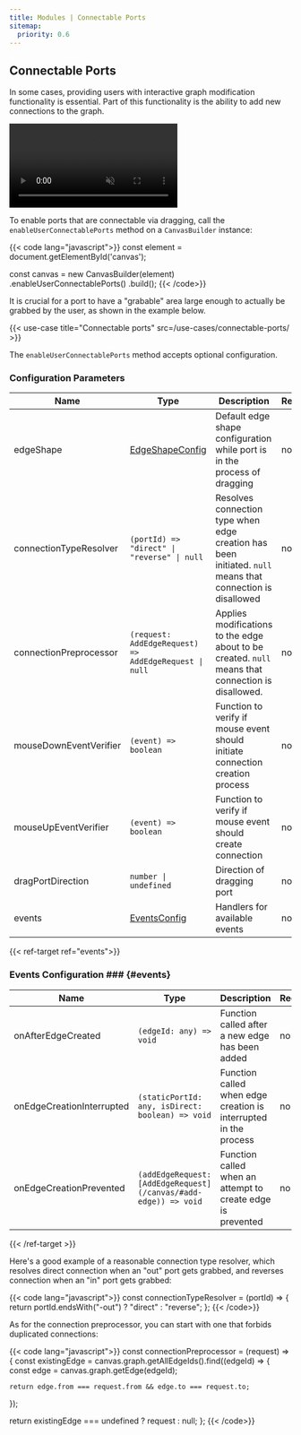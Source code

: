 ```yaml
---
title: Modules | Connectable Ports
sitemap:
  priority: 0.6
---
```


## Connectable Ports

In some cases, providing users with interactive graph modification functionality is essential.
Part of this functionality is the ability to add new connections to the graph.

<a href="/use-cases/connectable-ports/" target="_blank" aria-label="Connectable ports">
  <div class="video">
    <video autoplay muted loop>
      <source src="/media/connectable-ports.webm">
    </video>
  </div>
</a>

To enable ports that are connectable via dragging, call the `enableUserConnectablePorts` method on a `CanvasBuilder` instance:

{{< code lang="javascript">}}
const element = document.getElementById('canvas');

const canvas = new CanvasBuilder(element)
  .enableUserConnectablePorts()
  .build();
{{< /code>}}

It is crucial for a port to have a "grabable" area large enough to actually be grabbed by the user, as shown in the example below.

{{< use-case title="Connectable ports" src=/use-cases/connectable-ports/ >}}

The `enableUserConnectablePorts` method accepts optional configuration.

### Configuration Parameters

| Name                   | Type                                                                      | Description                                                                                                            | Required | Default                                    |
|------------------------|---------------------------------------------------------------------------|------------------------------------------------------------------------------------------------------------------------|----------|--------------------------------------------|
| edgeShape              | <a href="/defaults#edge-shape-config" target="_blank">EdgeShapeConfig</a> | Default edge shape configuration while port is in the process of dragging                                              | no       | Same as for canvas                         |
| connectionTypeResolver | `(portId) => "direct" \| "reverse" \| null`                               | Resolves connection type when edge creation has been initiated. `null` means that connection is disallowed             | no       | `() => "direct"`                           |
| connectionPreprocessor | `(request: AddEdgeRequest) => AddEdgeRequest \| null`                     | Applies modifications to the edge about to be created. `null` means that connection is disallowed.                     | no       | `(request) => request`                     |
| mouseDownEventVerifier | `(event) => boolean`                                                      | Function to verify if mouse event should initiate connection creation process                                          | no       | `(event) => event.button === 0`            |
| mouseUpEventVerifier   | `(event) => boolean`                                                      | Function to verify if mouse event should create connection                                                             | no       | `(event) => event.button === 0`            |
| dragPortDirection      | `number \| undefined`                                                     | Direction of dragging port                                                                                             | no       | `undefined`                                |
| events                 | [EventsConfig](#events)                                                   | Handlers for available events                                                                                          | no       | `{}`                                       |

{{< ref-target ref="events">}}

### Events Configuration ### {#events}

| Name                      | Type                                                            | Description                                                      | Required | Default      |
|---------------------------|-----------------------------------------------------------------|------------------------------------------------------------------|----------|--------------|
| onAfterEdgeCreated        | `(edgeId: any) => void`                                         | Function called after a new edge has been added                  | no       | `() => void` |
| onEdgeCreationInterrupted | `(staticPortId: any, isDirect: boolean) => void`                | Function called when edge creation is interrupted in the process | no       | `() => void` |
| onEdgeCreationPrevented   | `(addEdgeRequest: [AddEdgeRequest](/canvas/#add-edge)) => void` | Function called when an attempt to create edge is prevented      | no       | `() => void` |

{{< /ref-target >}}

Here's a good example of a reasonable connection type resolver, which resolves
direct connection when an "out" port gets grabbed, and reverses connection when an "in" port gets grabbed:

{{< code lang="javascript">}}
const connectionTypeResolver = (portId) => {
  return portId.endsWith("-out") ? "direct" : "reverse";
};
{{< /code>}}

As for the connection preprocessor, you can start with one that forbids
duplicated connections:

{{< code lang="javascript">}}
const connectionPreprocessor = (request) => {
  const existingEdge = canvas.graph.getAllEdgeIds().find((edgeId) => {
    const edge = canvas.graph.getEdge(edgeId);

    return edge.from === request.from && edge.to === request.to;
  });

  return existingEdge === undefined ? request : null;
};
{{< /code>}}
